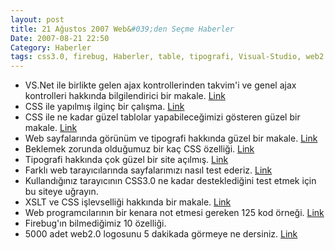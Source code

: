 ```yaml
---
layout: post
title: 21 Ağustos 2007 Web&#039;den Seçme Haberler
Date: 2007-08-21 22:50
Category: Haberler
tags: css3.0, firebug, Haberler, table, tipografi, Visual-Studio, web2.0, xslt
---
```


-   VS.Net ile birlikte gelen ajax kontrollerinden takvim'i ve genel
    ajax kontrolleri hakkında bilgilendirici bir makale. [Link][]
-   CSS ile yapılmış ilginç bir çalışma. [Link][1]
-   CSS ile ne kadar güzel tablolar yapabileceğimizi gösteren güzel bir
    makale. [Link][2]
-   Web sayfalarında görünüm ve tipografi hakkında güzel bir makale.
    [Link][3]
-   Beklemek zorunda olduğumuz bir kaç CSS özelliği. [Link][4]
-   Tipografi hakkında çok güzel bir site açılmış. [Link][5]
-   Farklı web tarayıcılarında sayfalarımızı nasıl test ederiz.
    [Link][6]
-   Kullandığınız tarayıcının CSS3.0 ne kadar desteklediğini test etmek
    için bu siteye uğrayın.
-   XSLT ve CSS işlevselliği hakkında bir makale. [Link][8]
-   Web programcılarının bir kenara not etmesi gereken 125 kod örneği.
    [Link][9]
-   Firebug'ın bilmediğimiz 10 özelliği.
-   5000 adet web2.0 logosunu 5 dakikada görmeye ne dersiniz. [Link][11]


  [Link]: http://weblogs.asp.net/scottgu/archive/2007/08/19/using-asp-net-ajax-control-extenders-in-vs-2008.aspx
    "vs.net ajax kontrolleri"
  [1]: http://www.wpdfd.com/issues/82/list_style_inspiration/ "CSS Link"
  [2]: http://veerle.duoh.com/blog/comments/a_css_styled_table_version_2/
    "yakışıklı tablolar"
  [3]: http://astheria.com/design/the-elements-of-design-applied-totheweb
    "web tipografi"
  [4]: http://www.css3.info/css-techniques-i-cant-wait-to-be-rid-of/
    "CSS3.0"
  [5]: http://ilovetypography.com/ "tipografi"
  [6]: http://www.vandelaydesign.com/blog/design/effectively-testing-your-website-in-multiple-browsers/
    "web tarayıcılarına göre test"
  [8]: http://itc-382.blogspot.com/2007/08/magic-of-xslt.html
    "XSLT ve CSS"
  [9]: http://www.paulspoerry.com/index.php/2007/05/18/125-code-snippets-for-web-designers/
    "saklanası kodlar"
  [11]: http://www.youtube.com/watch?v=Hs_xnyJtWEc&eurl=http%3A%2F%2Fwww%2Egoogle%2Ecom%2Freader%2Fview%2F
    "web2.0 logoları"

